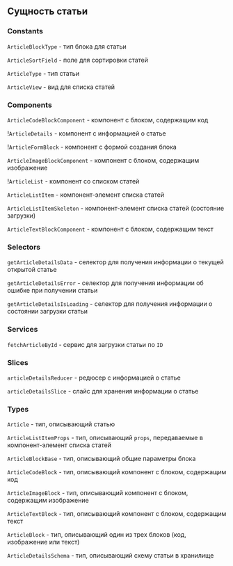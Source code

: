 ## Сущность статьи

### Constants

`ArticleBlockType` - тип блока для статьи

`ArticleSortField` - поле для сортировки статей

`ArticleType` - тип статьи

`ArticleView` - вид для списка статей

### Components

`ArticleCodeBlockComponent` - компонент с блоком, содержащим код

!`ArticleDetails` - компонент с информацией о статье

!`ArticleFormBlock` - компонент с формой создания блока

`ArticleImageBlockComponent` - компонент с блоком, содержащим изображение

!`ArticleList` - компонент со списком статей

`ArticleListItem` - компонент-элемент списка статей

`ArticleListItemSkeleton` - компонент-элемент списка статей (состояние загрузки)

`ArticleTextBlockComponent` - компонент с блоком, содержащим текст

### Selectors

`getArticleDetailsData` - селектор для получения информации о текущей открытой статье

`getArticleDetailsError` - селектор для получения информации об ошибке при получении статьи

`getArticleDetailsIsLoading` - селектор для получения информации о состоянии загрузки статьи

### Services

`fetchArticleById` - сервис для загрузки статьи по `ID`

### Slices

`articleDetailsReducer` - редюсер c информацией о статье

`articleDetailsSlice` - слайс для хранения информации о статье

### Types

`Article` - тип, описывающий статью

`ArticleListItemProps` - тип, описывающий `props`, передаваемые в компонент-элемент списка статей

`ArticleBlockBase` - тип, описывающий общие параметры блока

`ArticleCodeBlock` - тип, описывающий компонент с блоком, содержащим код

`ArticleImageBlock` - тип, описывающий компонент с блоком, содержащим изображение

`ArticleTextBlock` - тип, описывающий компонент с блоком, содержащим текст

`ArticleBlock` - тип, описывающий один из трех блоков (код, изображение или текст)

`ArticleDetailsSchema` - тип, описывающий схему статьи в хранилище

